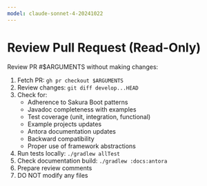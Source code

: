 ```yaml
---
model: claude-sonnet-4-20241022
---
```


# Review Pull Request (Read-Only)

Review PR #$ARGUMENTS without making changes:

1. Fetch PR: `gh pr checkout $ARGUMENTS`
2. Review changes: `git diff develop...HEAD`
3. Check for:
    - Adherence to Sakura Boot patterns
    - Javadoc completeness with examples
    - Test coverage (unit, integration, functional)
    - Example projects updates
    - Antora documentation updates
    - Backward compatibility
    - Proper use of framework abstractions
4. Run tests locally: `./gradlew allTest`
5. Check documentation build: `./gradlew :docs:antora`
6. Prepare review comments
7. DO NOT modify any files